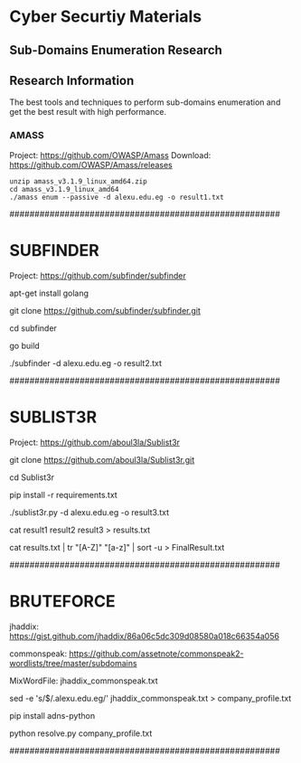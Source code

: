 # Cyber Securtiy Materials
## Sub-Domains Enumeration Research

## Research Information

The best tools and techniques to perform sub-domains enumeration and get the best result with high performance.

### AMASS

Project: https://github.com/OWASP/Amass
Download: https://github.com/OWASP/Amass/releases

```
unzip amass_v3.1.9_linux_amd64.zip
cd amass_v3.1.9_linux_amd64
./amass enum --passive -d alexu.edu.eg -o result1.txt
```

######################################################

# SUBFINDER

Project: https://github.com/subfinder/subfinder

apt-get install golang

git clone https://github.com/subfinder/subfinder.git

cd subfinder

go build

./subfinder -d alexu.edu.eg -o result2.txt

######################################################

# SUBLIST3R

Project: https://github.com/aboul3la/Sublist3r

git clone https://github.com/aboul3la/Sublist3r.git

cd Sublist3r

pip install -r requirements.txt

./sublist3r.py -d alexu.edu.eg -o result3.txt

cat result1 result2 result3 > results.txt

cat results.txt | tr "[A-Z]" "[a-z]" | sort -u > FinalResult.txt

######################################################

# BRUTEFORCE

jhaddix: https://gist.github.com/jhaddix/86a06c5dc309d08580a018c66354a056

commonspeak: https://github.com/assetnote/commonspeak2-wordlists/tree/master/subdomains

MixWordFile: jhaddix_commonspeak.txt

sed -e 's/$/.alexu.edu.eg/' jhaddix_commonspeak.txt > company_profile.txt

pip install adns-python

python resolve.py company_profile.txt

######################################################
